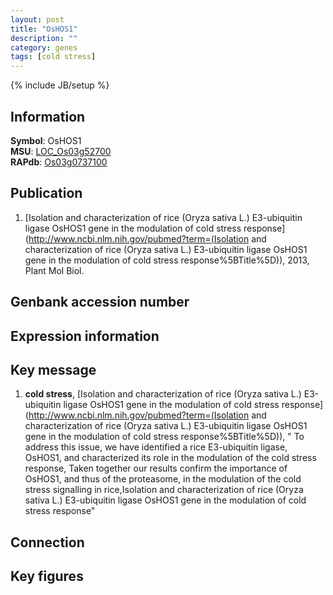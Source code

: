 ```yaml
---
layout: post
title: "OsHOS1"
description: ""
category: genes
tags: [cold stress]
---
```

{% include JB/setup %}

## Information
__Symbol__: OsHOS1  
__MSU__: [LOC_Os03g52700](http://rice.plantbiology.msu.edu/cgi-bin/ORF_infopage.cgi?orf=LOC_Os03g52700)  
__RAPdb__: [Os03g0737100](http://rapdb.dna.affrc.go.jp/viewer/gbrowse_details/irgsp1?name=Os03g0737100)  

## Publication
1. [Isolation and characterization of rice (Oryza sativa L.) E3-ubiquitin ligase OsHOS1 gene in the modulation of cold stress response](http://www.ncbi.nlm.nih.gov/pubmed?term=(Isolation and characterization of rice (Oryza sativa L.) E3-ubiquitin ligase OsHOS1 gene in the modulation of cold stress response%5BTitle%5D)), 2013, Plant Mol Biol.

## Genbank accession number

## Expression information

## Key message
1. __cold stress__, [Isolation and characterization of rice (Oryza sativa L.) E3-ubiquitin ligase OsHOS1 gene in the modulation of cold stress response](http://www.ncbi.nlm.nih.gov/pubmed?term=(Isolation and characterization of rice (Oryza sativa L.) E3-ubiquitin ligase OsHOS1 gene in the modulation of cold stress response%5BTitle%5D)), " To address this issue, we have identified a rice E3-ubiquitin ligase, OsHOS1, and characterized its role in the modulation of the cold stress response, Taken together our results confirm the importance of OsHOS1, and thus of the proteasome, in the modulation of the cold stress signalling in rice,Isolation and characterization of rice (Oryza sativa L.) E3-ubiquitin ligase OsHOS1 gene in the modulation of cold stress response"

## Connection

## Key figures


